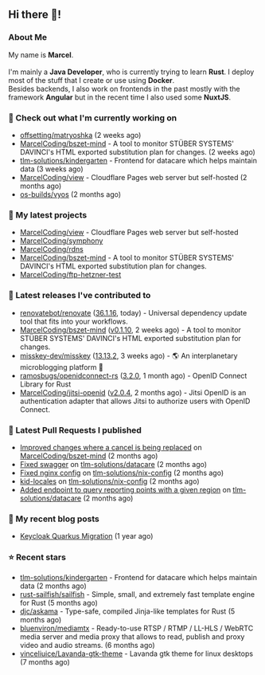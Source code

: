## Hi there 👋!




### About Me

My name is **Marcel**.
<br><br>
I'm mainly a **Java Developer**, who is currently trying to learn **Rust**. I deploy most of the stuff that I create or use using **Docker**.
<br>
Besides backends, I also work on frontends in the past mostly with the framework **Angular** but in the recent time I also used some **NuxtJS**. 



### 👷 Check out what I'm currently working on

- [offsetting/matryoshka](https://github.com/offsetting/matryoshka) (2 weeks ago)
- [MarcelCoding/bszet-mind](https://github.com/MarcelCoding/bszet-mind) - A tool to monitor STÜBER SYSTEMS&#39; DAVINCI&#39;s HTML exported substitution plan for changes. (2 weeks ago)
- [tlm-solutions/kindergarten](https://github.com/tlm-solutions/kindergarten) - Frontend for datacare which helps maintain data  (3 weeks ago)
- [MarcelCoding/view](https://github.com/MarcelCoding/view) - Cloudflare Pages web server but self-hosted (2 months ago)
- [os-builds/vyos](https://github.com/os-builds/vyos) (2 months ago)

### 🌱 My latest projects

- [MarcelCoding/view](https://github.com/MarcelCoding/view) - Cloudflare Pages web server but self-hosted
- [MarcelCoding/symphony](https://github.com/MarcelCoding/symphony)
- [MarcelCoding/rdns](https://github.com/MarcelCoding/rdns)
- [MarcelCoding/bszet-mind](https://github.com/MarcelCoding/bszet-mind) - A tool to monitor STÜBER SYSTEMS&#39; DAVINCI&#39;s HTML exported substitution plan for changes.
- [MarcelCoding/ftp-hetzner-test](https://github.com/MarcelCoding/ftp-hetzner-test)

### 🔭 Latest releases I've contributed to

- [renovatebot/renovate](https://github.com/renovatebot/renovate) ([36.1.16](https://github.com/renovatebot/renovate/releases/tag/36.1.16), today) - Universal dependency update tool that fits into your workflows.
- [MarcelCoding/bszet-mind](https://github.com/MarcelCoding/bszet-mind) ([v0.1.10](https://github.com/MarcelCoding/bszet-mind/releases/tag/v0.1.10), 2 weeks ago) - A tool to monitor STÜBER SYSTEMS&#39; DAVINCI&#39;s HTML exported substitution plan for changes.
- [misskey-dev/misskey](https://github.com/misskey-dev/misskey) ([13.13.2](https://github.com/misskey-dev/misskey/releases/tag/13.13.2), 3 weeks ago) - 🌎 An interplanetary microblogging platform 🚀
- [ramosbugs/openidconnect-rs](https://github.com/ramosbugs/openidconnect-rs) ([3.2.0](https://github.com/ramosbugs/openidconnect-rs/releases/tag/3.2.0), 1 month ago) - OpenID Connect Library for Rust
- [MarcelCoding/jitsi-openid](https://github.com/MarcelCoding/jitsi-openid) ([v2.0.4](https://github.com/MarcelCoding/jitsi-openid/releases/tag/v2.0.4), 2 months ago) - Jitsi OpenID is an authentication adapter that allows Jitsi to authorize users with OpenID Connect.

### 🔨 Latest Pull Requests I published

- [Improved changes where a cancel is being replaced](https://github.com/MarcelCoding/bszet-mind/pull/16) on [MarcelCoding/bszet-mind](https://github.com/MarcelCoding/bszet-mind) (2 months ago)
- [Fixed swagger](https://github.com/tlm-solutions/datacare/pull/28) on [tlm-solutions/datacare](https://github.com/tlm-solutions/datacare) (2 months ago)
- [Fixed nginx config](https://github.com/tlm-solutions/nix-config/pull/16) on [tlm-solutions/nix-config](https://github.com/tlm-solutions/nix-config) (2 months ago)
- [kid-locales](https://github.com/tlm-solutions/nix-config/pull/15) on [tlm-solutions/nix-config](https://github.com/tlm-solutions/nix-config) (2 months ago)
- [Added endpoint to query reporting points with a given region](https://github.com/tlm-solutions/datacare/pull/26) on [tlm-solutions/datacare](https://github.com/tlm-solutions/datacare) (2 months ago)

### 📜 My recent blog posts

- [Keycloak Quarkus Migration](https://m4rc3l.de/blog/keycloak-quarkus-migration) (1 year ago)

### ⭐ Recent stars

- [tlm-solutions/kindergarten](https://github.com/tlm-solutions/kindergarten) - Frontend for datacare which helps maintain data  (2 months ago)
- [rust-sailfish/sailfish](https://github.com/rust-sailfish/sailfish) - Simple, small, and extremely fast template engine for Rust (5 months ago)
- [djc/askama](https://github.com/djc/askama) - Type-safe, compiled Jinja-like templates for Rust (5 months ago)
- [bluenviron/mediamtx](https://github.com/bluenviron/mediamtx) - Ready-to-use RTSP / RTMP / LL-HLS / WebRTC media server and media proxy that allows to read, publish and proxy video and audio streams. (6 months ago)
- [vinceliuice/Lavanda-gtk-theme](https://github.com/vinceliuice/Lavanda-gtk-theme) - Lavanda gtk theme for linux desktops (7 months ago)
